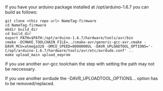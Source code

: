If you have your arduino package installed at /opt/arduino-1.6.7 you can build as follows:

```
git clone <this repo url> NameTag-firmware
cd NameTag-firmware
mkdir build_dir
cd build_dir
export PATH=$PATH:/opt/arduino-1.6.7/hardware/tools/avr/bin
cmake -DCMAKE_TOOLCHAIN_FILE=../cmake-avr/generic-gcc-avr.cmake -DAVR_MCU=atmega328 -DMCU_SPEED=8000000UL -DAVR_UPLOADTOOL_OPTIONS='-C/opt/arduino-1.6.7/hardware/tools/avr/etc/avrdude.conf' ..
make upload_main upload_eeprom
```

If you use another avr-gcc toolchain the step with setting the path may not be neccessary.

If you use another avrdude the -DAVR_UPLOADTOOL_OPTIONS... option has to be removed/replaced.
